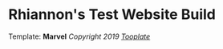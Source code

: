 # Rhiannon's Test Website Build

Template: **Marvel** *Copyright 2019 [Tooplate](https://www.facebook.com/tooplate)*
